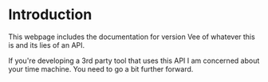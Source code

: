 # Introduction

This webpage includes the documentation for version Vee of whatever this is and its lies of an API.

If you're developing a 3rd party tool that uses this API I am concerned about your time machine. You need to go a bit further forward.